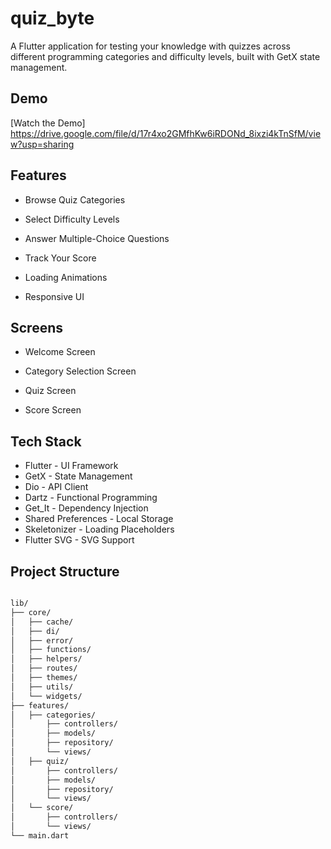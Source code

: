 # quiz_byte
 
A Flutter application for testing your knowledge with quizzes across different programming categories and difficulty levels, built with GetX state management.

## Demo

[Watch the Demo] https://drive.google.com/file/d/17r4xo2GMfhKw6iRDONd_8ixzi4kTnSfM/view?usp=sharing

## Features

- Browse Quiz Categories

- Select Difficulty Levels

- Answer Multiple-Choice Questions

- Track Your Score

- Loading Animations

- Responsive UI

## Screens

- Welcome Screen

- Category Selection Screen

- Quiz Screen

- Score Screen


## Tech Stack

- Flutter - UI Framework
- GetX - State Management
- Dio - API Client
- Dartz - Functional Programming
- Get_It - Dependency Injection
- Shared Preferences - Local Storage
- Skeletonizer - Loading Placeholders
- Flutter SVG - SVG Support

## Project Structure

```bash

lib/
├── core/
│   ├── cache/
│   ├── di/
│   ├── error/
│   ├── functions/
│   ├── helpers/
│   ├── routes/
│   ├── themes/
│   ├── utils/
│   └── widgets/
├── features/
│   ├── categories/
│       ├── controllers/
│       ├── models/
│       ├── repository/
│       └── views/
│   ├── quiz/
│       ├── controllers/
│       ├── models/
│       ├── repository/
│       └── views/
│   └── score/
│       ├── controllers/
│       └── views/
└── main.dart